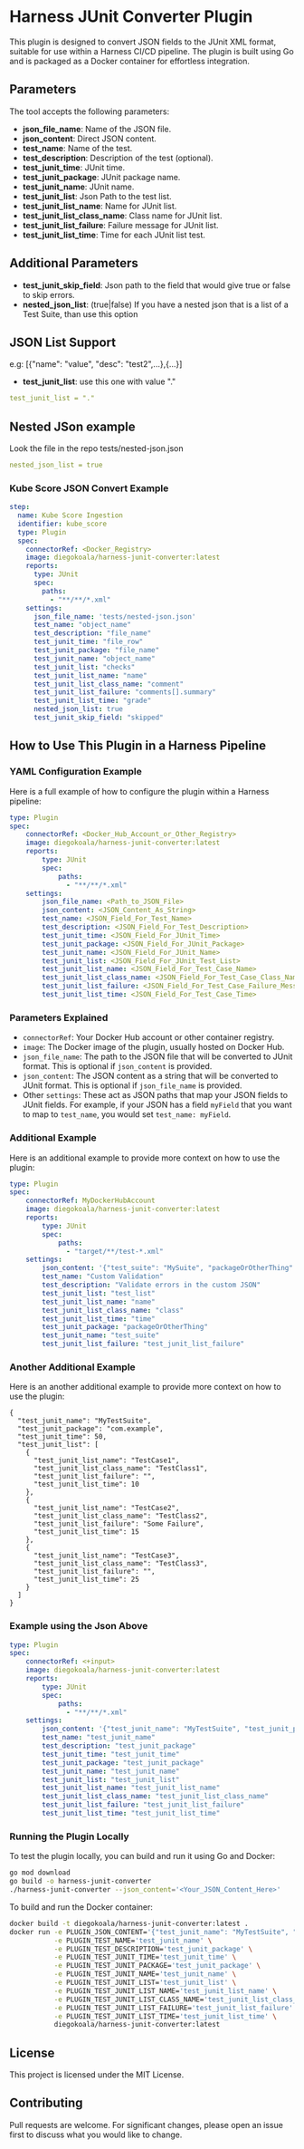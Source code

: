 # Harness JUnit Converter Plugin

This plugin is designed to convert JSON fields to the JUnit XML format, suitable for use within a Harness CI/CD pipeline. The plugin is built using Go and is packaged as a Docker container for effortless integration.

## Parameters

The tool accepts the following parameters:

- **json_file_name**: Name of the JSON file.
- **json_content**: Direct JSON content.
- **test_name**: Name of the test.
- **test_description**: Description of the test (optional).
- **test_junit_time**: JUnit time.
- **test_junit_package**: JUnit package name.
- **test_junit_name**: JUnit name.
- **test_junit_list**: Json Path to the test list.
- **test_junit_list_name**: Name for JUnit list.
- **test_junit_list_class_name**: Class name for JUnit list.
- **test_junit_list_failure**: Failure message for JUnit list.
- **test_junit_list_time**: Time for each JUnit list test.

## Additional Parameters 

- **test_junit_skip_field**: Json path to the field that would give true or false to skip errors.
- **nested_json_list**: (true|false) If you have a nested json that is a list of a Test Suite, than use this option

## JSON List Support

e.g: [{"name": "value", "desc": "test2",...},{...}]

- **test_junit_list**: use this one with value "."

``` yaml
test_junit_list = "."
```

## Nested JSon example

Look the file in the repo tests/nested-json.json

``` yaml
nested_json_list = true
```

### Kube Score JSON Convert Example

``` yaml
step:
  name: Kube Score Ingestion
  identifier: kube_score
  type: Plugin
  spec:
    connectorRef: <Docker_Registry>
    image: diegokoala/harness-junit-converter:latest
    reports:
      type: JUnit
      spec:
        paths:
          - "**/**/*.xml"
    settings:
      json_file_name: 'tests/nested-json.json'
      test_name: "object_name"
      test_description: "file_name"
      test_junit_time: "file_row"
      test_junit_package: "file_name"
      test_junit_name: "object_name"
      test_junit_list: "checks"
      test_junit_list_name: "name"
      test_junit_list_class_name: "comment"
      test_junit_list_failure: "comments[].summary"
      test_junit_list_time: "grade"
      nested_json_list: true
      test_junit_skip_field: "skipped"
```

## How to Use This Plugin in a Harness Pipeline

### YAML Configuration Example

Here is a full example of how to configure the plugin within a Harness pipeline:

```yaml
type: Plugin
spec:
    connectorRef: <Docker_Hub_Account_or_Other_Registry>
    image: diegokoala/harness-junit-converter:latest
    reports:
        type: JUnit
        spec:
            paths:
              - "**/**/*.xml"
    settings:
        json_file_name: <Path_to_JSON_File>
        json_content: <JSON_Content_As_String>
        test_name: <JSON_Field_For_Test_Name>
        test_description: <JSON_Field_For_Test_Description>
        test_junit_time: <JSON_Field_For_JUnit_Time>
        test_junit_package: <JSON_Field_For_JUnit_Package>
        test_junit_name: <JSON_Field_For_JUnit_Name>
        test_junit_list: <JSON_Field_For_JUnit_Test_List>
        test_junit_list_name: <JSON_Field_For_Test_Case_Name>
        test_junit_list_class_name: <JSON_Field_For_Test_Case_Class_Name>
        test_junit_list_failure: <JSON_Field_For_Test_Case_Failure_Message>
        test_junit_list_time: <JSON_Field_For_Test_Case_Time>
```

### Parameters Explained

- `connectorRef`: Your Docker Hub account or other container registry.
- `image`: The Docker image of the plugin, usually hosted on Docker Hub.
- `json_file_name`: The path to the JSON file that will be converted to JUnit format. This is optional if `json_content` is provided.
- `json_content`: The JSON content as a string that will be converted to JUnit format. This is optional if `json_file_name` is provided.
- Other `settings`: These act as JSON paths that map your JSON fields to JUnit fields. For example, if your JSON has a field `myField` that you want to map to `test_name`, you would set `test_name: myField`.

### Additional Example

Here is an additional example to provide more context on how to use the plugin:

```yaml
type: Plugin
spec:
    connectorRef: MyDockerHubAccount
    image: diegokoala/harness-junit-converter:latest
    reports:
        type: JUnit
        spec:
            paths:
              - "target/**/test-*.xml"
    settings:
        json_content: '{"test_suite": "MySuite", "packageOrOtherThing": "value" "test_list": [{"name": "Test1", "class": "Class1", "time": 5}, {"name": "Test2", "class": "Class2", "failure": "failure msg"}]}'
        test_name: "Custom Validation"
        test_description: "Validate errors in the custom JSON"
        test_junit_list: "test_list"
        test_junit_list_name: "name"
        test_junit_list_class_name: "class"
        test_junit_list_time: "time"
        test_junit_package: "packageOrOtherThing"
        test_junit_name: "test_suite"
        test_junit_list_failure: "test_junit_list_failure"
```

### Another Additional Example

Here is an another additional example to provide more context on how to use the plugin:
```
{
  "test_junit_name": "MyTestSuite",
  "test_junit_package": "com.example",
  "test_junit_time": 50,
  "test_junit_list": [
    {
      "test_junit_list_name": "TestCase1",
      "test_junit_list_class_name": "TestClass1",
      "test_junit_list_failure": "",
      "test_junit_list_time": 10
    },
    {
      "test_junit_list_name": "TestCase2",
      "test_junit_list_class_name": "TestClass2",
      "test_junit_list_failure": "Some Failure",
      "test_junit_list_time": 15
    },
    {
      "test_junit_list_name": "TestCase3",
      "test_junit_list_class_name": "TestClass3",
      "test_junit_list_failure": "",
      "test_junit_list_time": 25
    }
  ]
}
```

### Example using the Json Above

```yaml
type: Plugin
spec:
    connectorRef: <+input>
    image: diegokoala/harness-junit-converter:latest
    reports:
        type: JUnit
        spec:
            paths:
              - "**/**/*.xml"
    settings:
        json_content: '{"test_junit_name": "MyTestSuite", "test_junit_package": "com.example", "test_junit_time": 50, "test_junit_list": [{"test_junit_list_name": "TestCase1", "test_junit_list_class_name": "TestClass1", "test_junit_list_failure": "", "test_junit_list_time": 10}, {"test_junit_list_name": "TestCase2", "test_junit_list_class_name": "TestClass2", "test_junit_list_failure": "Some Failure", "test_junit_list_time": 15}, {"test_junit_list_name": "TestCase3", "test_junit_list_class_name": "TestClass3", "test_junit_list_failure": "", "test_junit_list_time": 25}]}'
        test_name: "test_junit_name"
        test_description: "test_junit_package"
        test_junit_time: "test_junit_time"
        test_junit_package: "test_junit_package"
        test_junit_name: "test_junit_name"
        test_junit_list: "test_junit_list"
        test_junit_list_name: "test_junit_list_name"
        test_junit_list_class_name: "test_junit_list_class_name"
        test_junit_list_failure: "test_junit_list_failure"
        test_junit_list_time: "test_junit_list_time"
```



### Running the Plugin Locally

To test the plugin locally, you can build and run it using Go and Docker:

```bash
go mod download
go build -o harness-junit-converter
./harness-junit-converter --json_content='<Your_JSON_Content_Here>'
```

To build and run the Docker container:

```bash
docker build -t diegokoala/harness-junit-converter:latest .
docker run -e PLUGIN_JSON_CONTENT='{"test_junit_name": "MyTestSuite", "test_junit_package": "com.example", "test_junit_time": 50, "test_junit_list": [{"test_junit_list_name": "TestCase1", "test_junit_list_class_name": "TestClass1", "test_junit_list_failure": "", "test_junit_list_time": 10}, {"test_junit_list_name": "TestCase2", "test_junit_list_class_name": "TestClass2", "test_junit_list_failure": "Some Failure", "test_junit_list_time": 15}, {"test_junit_list_name": "TestCase3", "test_junit_list_class_name": "TestClass3", "test_junit_list_failure": "", "test_junit_list_time": 25}]}' \
           -e PLUGIN_TEST_NAME='test_junit_name' \
           -e PLUGIN_TEST_DESCRIPTION='test_junit_package' \
           -e PLUGIN_TEST_JUNIT_TIME='test_junit_time' \
           -e PLUGIN_TEST_JUNIT_PACKAGE='test_junit_package' \
           -e PLUGIN_TEST_JUNIT_NAME='test_junit_name' \
           -e PLUGIN_TEST_JUNIT_LIST='test_junit_list' \
           -e PLUGIN_TEST_JUNIT_LIST_NAME='test_junit_list_name' \
           -e PLUGIN_TEST_JUNIT_LIST_CLASS_NAME='test_junit_list_class_name' \
           -e PLUGIN_TEST_JUNIT_LIST_FAILURE='test_junit_list_failure' \
           -e PLUGIN_TEST_JUNIT_LIST_TIME='test_junit_list_time' \
           diegokoala/harness-junit-converter:latest

```

## License

This project is licensed under the MIT License.

## Contributing

Pull requests are welcome. For significant changes, please open an issue first to discuss what you would like to change.
